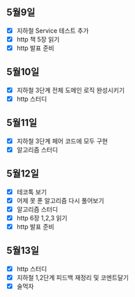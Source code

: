 ## 5월9일

- [x] 지하철 Service 테스트 추가
- [x] http 책 5장 읽기
- [x] http 발표 준비

## 5월10일

- [x] 지하철 3단계 전체 도메인 로직 완성시키기
- [x] http 스터디

## 5월11일

- [x] 지하철 3단계 페어 코드에 모두 구현
- [x] 알고리즘 스터디

## 5월12일

- [x] 테코톡 보기
- [x] 어제 못 푼 알고리즘 다시 풀어보기
- [x] 알고리즘 스터디
- [x] http 6장 1,2,3 읽기
- [x] http 발표 준비

## 5월13일

- [x] http 스터디
- [x] 지하철 1,2단계 피드백 재정리 및 코멘트달기
- [x] 술먹자
